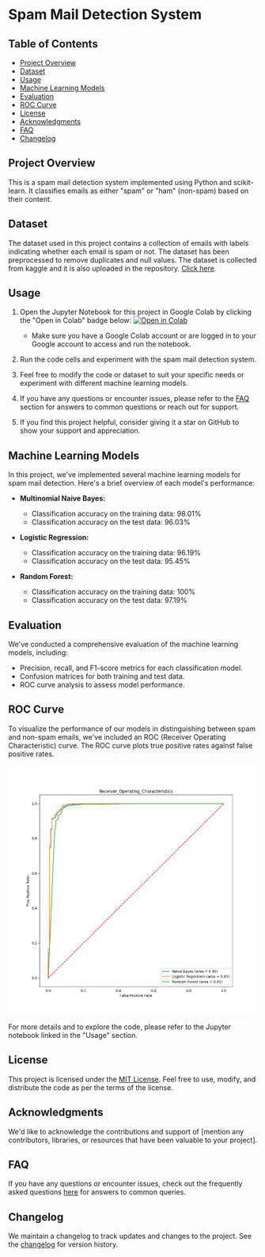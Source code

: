 # Spam Mail Detection System

## Table of Contents
- [Project Overview](#project-overview)
- [Dataset](#dataset)
- [Usage](#usage)
- [Machine Learning Models](#machine-learning-models)
- [Evaluation](#evaluation)
- [ROC Curve](#roc-curve)
- [License](#license)
- [Acknowledgments](#acknowledgments)
- [FAQ](#faq)
- [Changelog](#changelog)

## Project Overview

This is a spam mail detection system implemented using Python and scikit-learn. It classifies emails as either "spam" or "ham" (non-spam) based on their content.

## Dataset

The dataset used in this project contains a collection of emails with labels indicating whether each email is spam or not. The dataset has been preprocessed to remove duplicates and null values. The dataset is collected from kaggle and it is also uploaded in the repository. [Click here](mail_data.csv).

## Usage

1. Open the Jupyter Notebook for this project in Google Colab by clicking the "Open in Colab" badge below:
   [![Open in Colab](https://colab.research.google.com/assets/colab-badge.svg)](https://colab.research.google.com/github/Arafat1962/Spam-mail-detection/blob/5444d2e4bd0324103ba6d4c5e4340861796fe115/Spam_detection.ipynb)
   - Make sure you have a Google Colab account or are logged in to your Google account to access and run the notebook.

2. Run the code cells and experiment with the spam mail detection system.

3. Feel free to modify the code or dataset to suit your specific needs or experiment with different machine learning models.

4. If you have any questions or encounter issues, please refer to the [FAQ](#faq) section for answers to common questions or reach out for support.

5. If you find this project helpful, consider giving it a star on GitHub to show your support and appreciation.

## Machine Learning Models

In this project, we've implemented several machine learning models for spam mail detection. Here's a brief overview of each model's performance:

- **Multinomial Naive Bayes:**
  - Classification accuracy on the training data: 98.01%
  - Classification accuracy on the test data: 96.03%

- **Logistic Regression:**
  - Classification accuracy on the training data: 96.19%
  - Classification accuracy on the test data: 95.45%

- **Random Forest:**
  - Classification accuracy on the training data: 100%
  - Classification accuracy on the test data: 97.19%

## Evaluation

We've conducted a comprehensive evaluation of the machine learning models, including:

- Precision, recall, and F1-score metrics for each classification model.
- Confusion matrices for both training and test data.
- ROC curve analysis to assess model performance.

## ROC Curve

To visualize the performance of our models in distinguishing between spam and non-spam emails, we've included an ROC (Receiver Operating Characteristic) curve. The ROC curve plots true positive rates against false positive rates.

![ROC Curve](Log_ROC.png)

For more details and to explore the code, please refer to the Jupyter notebook linked in the "Usage" section.

## License

This project is licensed under the [MIT License](LICENSE.md). Feel free to use, modify, and distribute the code as per the terms of the license.

## Acknowledgments

We'd like to acknowledge the contributions and support of [mention any contributors, libraries, or resources that have been valuable to your project].

## FAQ

If you have any questions or encounter issues, check out the frequently asked questions [here](#faq) for answers to common queries.

## Changelog

We maintain a changelog to track updates and changes to the project. See the [changelog](CHANGELOG.md) for version history.
